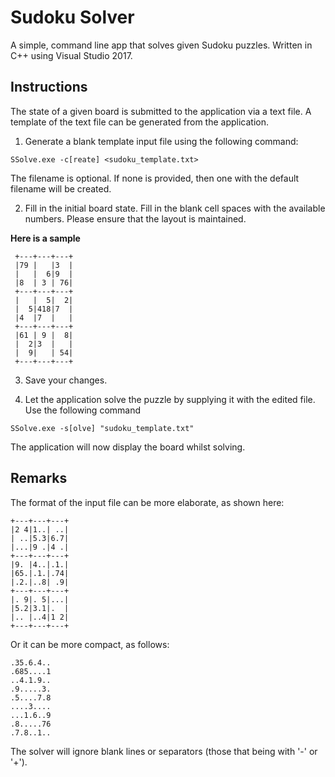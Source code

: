# Sudoku Solver

A simple, command line app that solves given Sudoku puzzles.
Written in C++ using Visual Studio 2017.

## Instructions
The state of a given board is submitted to the application via a text file.
A template of the text file can be generated from the application.


1. Generate a blank template input file using the following command:
```
SSolve.exe -c[reate] <sudoku_template.txt>
```

The filename is optional. If none is provided, then one with the default filename will be created.

2. Fill in the initial board state.
Fill in the blank cell spaces with the available numbers.
Please ensure that the layout is maintained.

**Here is a sample**
```
 +---+---+---+
 |79 |   |3  |
 |   |  6|9  |
 |8  | 3 | 76|
 +---+---+---+
 |   |  5|  2|
 |  5|418|7  |
 |4  |7  |   |
 +---+---+---+
 |61 | 9 |  8|
 |  2|3  |   |
 |  9|   | 54|
 +---+---+---+
 ```

3. Save your changes.

4. Let the application solve the puzzle by supplying it with the edited file.
Use the following command
```
SSolve.exe -s[olve] "sudoku_template.txt"
```

The application will now display the board whilst solving.

## Remarks
The format of the input file can be more elaborate, as shown here:

```
+---+---+---+
|2 4|1..| ..|
| ..|5.3|6.7|
|...|9 .|4 .|
+---+---+---+
|9. |4..|.1.|
|65.|.1.|.74|
|.2.|..8| .9|
+---+---+---+
|. 9|. 5|...|
|5.2|3.1|.  |
|.. |..4|1 2|
+---+---+---+
```

Or it can be more compact, as follows:

```
.35.6.4..
.685....1
..4.1.9..
.9.....3.
.5....7.8
....3....
...1.6..9
.8.....76
.7.8..1..
```
The solver will ignore blank lines or separators (those that being with '-' or '+').
